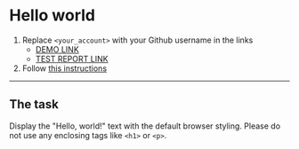 # Hello world
1. Replace `<your_account>` with your Github username in the links
    - [DEMO LINK](https://kiramarks.github.io/layout_hello-world/) <br>
    - [TEST REPORT LINK](https://kiramarks.github.io/layout_hello-world/report/html_report/)
2. Follow [this instructions](https://mate-academy.github.io/layout_task-guideline/)
___

## The task
Display the "Hello, world!" text with the default browser styling. Please do not
use any enclosing tags like `<h1>` or `<p>`.
